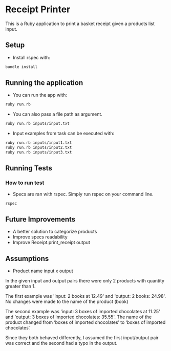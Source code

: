 # Receipt Printer

This is a Ruby application to print a basket receipt given a products list input.

Setup
-----------------------
- Install rspec with:
```bash
bundle install
```

Running the application
-----------------------
- You can run the app with:
```bash
ruby run.rb
```
- You can also pass a file path as argument.
```bash
ruby run.rb inputs/input.txt
```
- Input examples from task can be executed with:
```bash
ruby run.rb inputs/input1.txt
ruby run.rb inputs/input2.txt
ruby run.rb inputs/input3.txt
```

Running Tests
-----------------------
### How to run test
- Specs are ran with rspec. Simply run rspec on your command line.
```bash
rspec
```

Future Improvements
-----------------------
- A better solution to categorize products
- Improve specs readability
- Improve Receipt.print_receipt output

Assumptions
-----------------------
- Product name input x output

In the given input and output pairs there were only 2 products with quantity greater than 1.

The first example was 'input: 2 books at 12.49' and 'output: 2 books: 24.98'. No changes were made to the name of the product (book)

The second example was 'input: 3 boxes of imported chocolates at 11.25' and 'output: 3 boxes of imported chocolates: 35.55'. The name of the product changed from ‘boxes of imported chocolates’ to ‘boxes of imported chocolates’.

Since they both behaved differently, I assumed the first input/output pair was correct and the second had a typo in the output.
